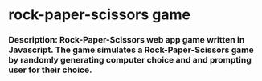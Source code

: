 # rock-paper-scissors game

### Description: Rock-Paper-Scissors web app game written in Javascript. The game simulates a Rock-Paper-Scissors game by randomly generating computer choice and and prompting user for their choice.